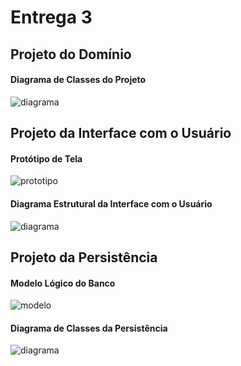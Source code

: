 # Entrega 3

## Projeto do Domínio

#### Diagrama de Classes do Projeto

![diagrama]()

## Projeto da Interface com o Usuário

#### Protótipo de Tela

![prototipo]()

#### Diagrama Estrutural da Interface com o Usuário

![diagrama]()

## Projeto da Persistência

#### Modelo Lógico do Banco

![modelo]()

#### Diagrama de Classes da Persistência

![diagrama]()
